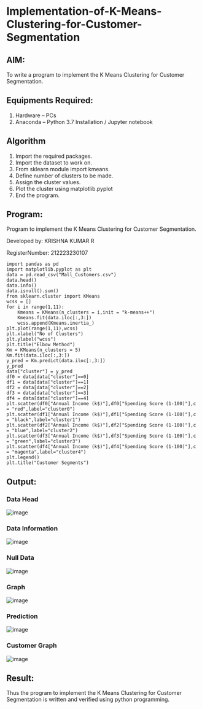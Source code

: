 # Implementation-of-K-Means-Clustering-for-Customer-Segmentation

## AIM:
To write a program to implement the K Means Clustering for Customer Segmentation.

## Equipments Required:
1. Hardware – PCs
2. Anaconda – Python 3.7 Installation / Jupyter notebook

## Algorithm
1. Import the required packages.
2. Import the dataset to work on.
3. From sklearn module import kmeans.
4. Define number of clusters to be made.
5. Assign the cluster values.
6. Plot the cluster using matplotlib.pyplot
7. End the program. 

## Program:

Program to implement the K Means Clustering for Customer Segmentation.

Developed by: KRISHNA KUMAR R

RegisterNumber: 212223230107

```
import pandas as pd
import matplotlib.pyplot as plt
data = pd.read_csv("Mall_Customers.csv")
data.head()
data.info()
data.isnull().sum()
from sklearn.cluster import KMeans
wcss = []
for i in range(1,11):
    Kmeans = KMeans(n_clusters = i,init = "k-means++")
    Kmeans.fit(data.iloc[:,3:])
    wcss.append(Kmeans.inertia_)
plt.plot(range(1,11),wcss)
plt.xlabel("No of Clusters")
plt.ylabel("wcss")
plt.title("Elbow Method")
Km = KMeans(n_clusters = 5)
Km.fit(data.iloc[:,3:])
y_pred = Km.predict(data.iloc[:,3:])
y_pred
data["cluster"] = y_pred
df0 = data[data["cluster"]==0]
df1 = data[data["cluster"]==1]
df2 = data[data["cluster"]==2]
df3 = data[data["cluster"]==3]
df4 = data[data["cluster"]==4]
plt.scatter(df0["Annual Income (k$)"],df0["Spending Score (1-100)"],c = "red",label="cluster0")
plt.scatter(df1["Annual Income (k$)"],df1["Spending Score (1-100)"],c = "black",label="cluster1")
plt.scatter(df2["Annual Income (k$)"],df2["Spending Score (1-100)"],c = "blue",label="cluster2")
plt.scatter(df3["Annual Income (k$)"],df3["Spending Score (1-100)"],c = "green",label="cluster3")
plt.scatter(df4["Annual Income (k$)"],df4["Spending Score (1-100)"],c = "magenta",label="cluster4")
plt.legend()
plt.title("Customer Segments")
```

## Output:
### Data Head
![image](https://github.com/user-attachments/assets/363e0848-08f0-4ac9-8bac-b7173f5ab37f)


### Data Information
![image](https://github.com/user-attachments/assets/ee778c25-e0e9-430e-bd7e-0d997108dcfc)


### Null Data
![image](https://github.com/user-attachments/assets/9fc66185-b38f-4a28-92a9-23f89f80a1a3)

### Graph
![image](https://github.com/user-attachments/assets/7708b5e2-a152-4484-8937-94547e9886a7)


### Prediction
![image](https://github.com/user-attachments/assets/763d9cf3-f45b-4a53-ab23-24818e0ae8c8)


### Customer Graph
![image](https://github.com/user-attachments/assets/2ec805f9-293b-415b-ac3a-a59bdc97dd86)


## Result:
Thus the program to implement the K Means Clustering for Customer Segmentation is written and verified using python programming.
